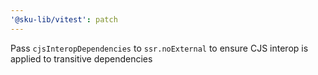 ```yaml
---
'@sku-lib/vitest': patch
---
```


Pass `cjsInteropDependencies` to `ssr.noExternal` to ensure CJS interop is applied to transitive dependencies
